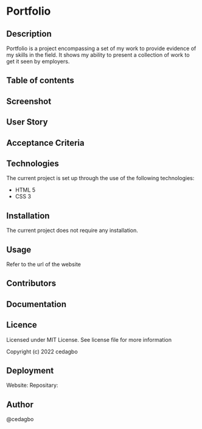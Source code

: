 # Portfolio

## Description

Portfolio is a project encompassing a set of my work to provide evidence of my skills in the field. It shows my ability to present a collection of work to get it seen by employers.

## Table of contents

## Screenshot

## User Story

## Acceptance Criteria

## Technologies
The current project is set up through the use of the following technologies:
- HTML 5
- CSS 3

## Installation
The current project does not require any installation. 

## Usage
Refer to the url of the website

## Contributors


## Documentation

## Licence
Licensed under MIT License. See license file for more information

Copyright (c) 2022 cedagbo

## Deployment

Website:
Repositary:

## Author
@cedagbo
